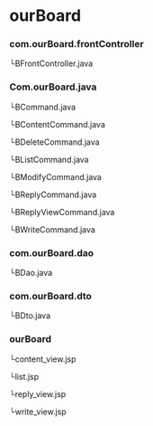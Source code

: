 # ourBoard
<html><body>
<h3>com.ourBoard.frontController</h3>
	└BFrontController.java

<h3>Com.ourBoard.java</h3>
<p>  └BCommand.java </p>
<p>  └BContentCommand.java </p>
<p>  └BDeleteCommand.java </p>
<p>  └BListCommand.java </p>
<p>  └BModifyCommand.java </p>
<p>  └BReplyCommand.java </p>
<p>  └BReplyViewCommand.java </p>
<p>  └BWriteCommand.java </p>

<h3>com.ourBoard.dao</h3>
<p>	└BDao.java </p>

<h3>com.ourBoard.dto</h3>
<p>	└BDto.java </p>

<h3>ourBoard</h3>
<p>	└content_view.jsp </p>
<p>	└list.jsp </p>
<p>	└reply_view.jsp </p>
<p>	└write_view.jsp </p>
